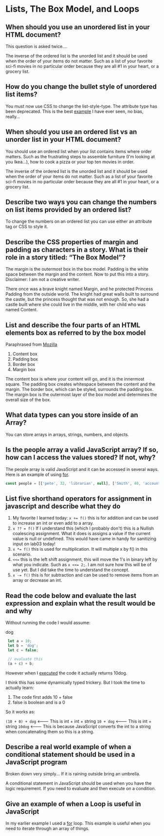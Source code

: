 # Lists, The Box Model, and Loops

## When should you use an unordered list in your HTML document?

This question is asked twice....

The inverse of the ordered list is the unorded list and it should be used when the order of your items do not matter. Such as a list of your favorite sci-fi movies in no particular order because they are all #1 in your heart, or a grocery list.

## How do you change the bullet style of unordered list items?

You must now use CSS to change the list-style-type. The attribute type has been deprecated. This is the best [example](https://codehard84.github.io/hello-world/) I have ever seen, no bias, really...

## When should you use an ordered list vs an unorder list in your HTML document?

You should use an ordered list when your list contains items where order matters. Such as the frustrating steps to assemble furniture (I'm looking at you Ikea...), how to cook a pizza or your top ten movies in order.

The inverse of the ordered list is the unorded list and it should be used when the order of your items do not matter. Such as a list of your favorite sci-fi movies in no particular order because they are all #1 in your heart, or a grocery list.

## Describe two ways you can change the numbers on list items provided by an ordered list?

To change the numbers on an ordered list you can use either an attribute tag or CSS to style it.

## Describe the CSS properties of margin and padding as characters in a story. What is their role in a story titled: “The Box Model”?

The margin is the outermost box in the box model. Padding is the white space between the margin and the content. Now to put this into a story. Disclaimer: I am not a creative writer.

There once was a brave knight named Margin, and he protected Princess Padding from the outside world. The knight had great walls built to surround the castle, but the princess thought that was not enough. So, she had a castle built where she could live in the middle, with her child who was named Content.

## List and describe the four parts of an HTML elements box as referred to by the box model

Paraphrased from [Mozilla](https://developer.mozilla.org/en-US/docs/Learn/CSS/Building_blocks/The_box_model)

1. Content box
2. Padding box
3. Border box
4. Margin box

The content box is where your content will go, and it is the innermost square. The padding box creates whitespace between the content and the margin. The border box, which can be styled, surrounds the padding box. The margin box is the outermost layer of the box model and determines the overall size of the box.

## What data types can you store inside of an Array?

You can store arrays in arrays, strings, numbers, and objects.

## Is the people array a valid JavaScript array? If so, how can I access the values stored? If not, why?

The people array is valid JavaScript and it can be accessed in several ways. Here is an example of using [for](https://replit.com/@sockgnome/ArrayPlay#index.js).

```Javascript
const people = [['pete', 32, 'librarian', null], ['Smith', 40, 'accountant', 'fishing:hiking:rock_climbing'], ['bill', null, 'artist', null]];
```

## List five shorthand operators for assignment in javascript and describe what they do

1. My favorite I learned today: `x += f()` this is for addition and can be used to increase an int or even add to a array.
2. `x ?? = f()` If I understand this (which I probably don't) this is a Nullish coalescing assignment. What it does is assigns a value if the current value is null or undefined. This would have came in handy for sanitizing input on lab03 today!
3. `x *= f()` this is used for multiplication. It will multiple x by f() in this scenario.
4. `<<=` this is the left shift assignment, this will move the 1's in binary left by what you indicate. Such as `x <<= 2;`. I am not sure how this will be of use yet. But I did take the time to understand the concept.
5. `x -= f()` this is for subtraction and can be used to remove items from an array or decrease an int.

## Read the code below and evaluate the last expression and explain what the result would be and why

Without running the code I would assume:

dog

```JavaScript
 let a = 10;
 let b = 'dog';
 let c = false;

 // evaluate this
 (a + c) + b;
```

However when I [executed](https://replit.com/@sockgnome/ArrayPlay#index.js) the code it actually returns 10dog.

I think this has some dynamically typed trickery. But I took the time to actually learn:

1. The code first adds 10 + false
2. false is boolean and is a 0

So it works as:

 `(10 + 0) + dog` <--- This is int + int + string
 `10 + dog` <--- This is int + string
 `10dog` <--- This is because JavaScript converts the int to a string when concatenating them so this is a string.


## Describe a real world example of when a conditional statement should be used in a JavaScript program

Broken down very simply... If it is raining outside bring an umbrella.

A conditional statement in JavaScript should be used when you have the logic requirement. If you need to evaluate and then execute on a condition.

## Give an example of when a Loop is useful in JavaScript

In my earlier example I used a [for](https://replit.com/@sockgnome/ArrayPlay#index.js) loop. This example is useful when you need to iterate through an array of things.
